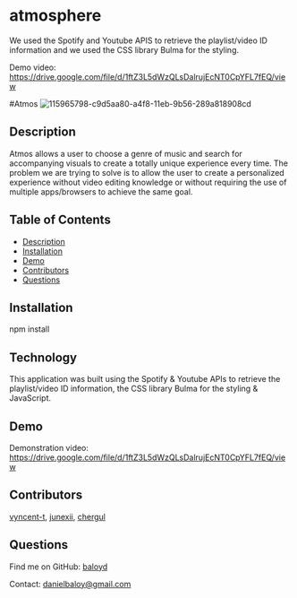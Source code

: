 # atmosphere


We used the Spotify and Youtube APIS to retrieve the playlist/video ID information and we used the CSS library Bulma for the styling.




Demo video:
https://drive.google.com/file/d/1ftZ3L5dWzQLsDalrujEcNT0CpYFL7fEQ/view




#Atmos
![115965798-c9d5aa80-a4f8-11eb-9b56-289a818908cd](https://user-images.githubusercontent.com/78614719/129213738-344bdd1f-1e4e-42ed-afcd-a76ed8709d21.png)

  ## Description
 Atmos allows a user to choose a genre of music and search for accompanying visuals to create a totally unique experience every time.
The problem we are trying to solve is to allow the user to create a personalized experience without video editing knowledge or without requiring the use of multiple apps/browsers to achieve the same goal.

  ## Table of Contents
  - [Description](#description)
  - [Installation](#installation)
   - [Demo](#demo)
  - [Contributors](#contributors)
  - [Questions](#questions)
  
 
  ## Installation
  npm install

 
 ## Technology
 This application was built using the Spotify & Youtube APIs to retrieve the playlist/video ID information, the CSS library Bulma for the styling & JavaScript.

  
  ## Demo

  Demonstration video: https://drive.google.com/file/d/1ftZ3L5dWzQLsDalrujEcNT0CpYFL7fEQ/view

  ## Contributors
  [vyncent-t](https://github.com/vyncent-t), [junexii](https://github.com/junexii), [chergul](https://github.com/chergul)

 

  ## Questions

  Find me on GitHub: [baloyd](https://github.com/baloyd)
 
  Contact: danielbaloy@gmail.com
  


